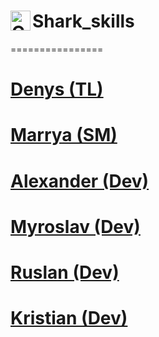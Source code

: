 # Shark_skills <img align="left" alt="Git" width="32px" src="../images/svg-icon/sharkskills.svg" />

================

# <a href="https://github.com/DenysPhV">Denys (TL)</a>

# <a href="https://github.com/MerryMmary">Marrya (SM)</a>

# <a href="https://github.com/OleksandrB1">Alexander (Dev)</a>

# <a href="https://github.com/KMyroslav">Myroslav (Dev)</a>

# <a href="https://github.com/ruslan3486">Ruslan (Dev)</a>

# <a href="https://github.com/Tovt-Kristian">Kristian (Dev)</a>
